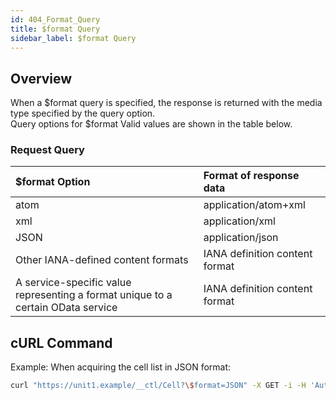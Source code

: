```yaml
---
id: 404_Format_Query
title: $format Query
sidebar_label: $format Query
---
```


## Overview

When a $format query is specified, the response is returned with the media type specified by the query option.  
Query options for $format Valid values are shown in the table below.

### Request Query

|$format Option|Format of response data|
|:--|:--|
|atom|application/atom+xml|
|xml|application/xml|
|JSON|application/json|
|Other IANA-defined content formats|IANA definition content format|
|A service-specific value representing a format unique to a certain OData service|IANA definition content format|

## cURL Command

Example: When acquiring the cell list in JSON format:

```sh
curl "https://unit1.example/__ctl/Cell?\$format=JSON" -X GET -i -H 'Authorization: Bearer AA~PBDc...(snip)...FrTjA'
```


